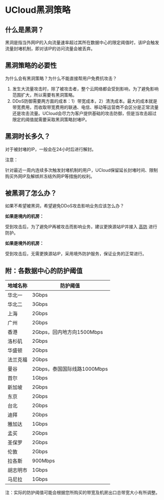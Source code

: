 

# UCloud黑洞策略

## 什么是黑洞？

黑洞是指当外网IP的入向流量速率超过其所在数据中心的限定阈值时，该IP会触发流量封堵机制，即对该IP的访问流量会被丢弃。

## 黑洞策略的必要性

为什么会有黑洞策略？为什么不能直接帮用户免费抗攻击？

1.  发生大流量攻击时，除了被攻击者，整个云网络都会受到影响，为了避免影响范围扩大，所以需要有黑洞策略。
2.  DDoS防御需要两方面的成本：1）带宽成本，2）清洗成本。最大的成本就是带宽费用，而收取带宽费用的联通、电信、移动等运营商不会区分是正常流量还是攻击流量。UCloud会尽力为客户提供基础的攻击防御，但是当攻击超过限定的阈值就需要采取黑洞策略封堵IP。

## 黑洞时长多久？

对于被封堵的IP，一般会在24小时后进行解封。

<wrap em>注意：

针对最近一周内连续多次触发封堵机制的用户，UCloud保留延长封堵时间、限制购买外网IP及解绑并冻结外网IP等措施的权利。</wrap>

## 被黑洞了怎么办？

如果不希望被黑洞，希望避免DDoS攻击影响业务应该怎么办？

**如果是境内的机房：**

受到攻击后，为了避免IP再被攻击而影响业务，建议更换源站IP并接入
[高防](/uantiddos/uads/README) 进行防护。

**如果是境外的机房：**

受到攻击后，无需更换源站IP，采用境外防护服务，保证业务的正常进行。

## 附：各数据中心的防护阈值

| 地域名称 |  防护阈值  |
| ---- | ----- |
| 华北一  | 3Gbps |
| 华北二  | 3Gbps |
| 上海  | 2Gbps |
| 广州   | 2Gbps |
| 香港	| 2Gbps，回内地方向1500Mbps|
| 洛杉矶	| 2Gbps|
| 华盛顿	| 2Gbps|
| 法兰克福|	2Gbps|
| 曼谷	|	2Gbps，泰国国际线路1000Mbps|
| 首尔	|	1Gbps|
| 新加坡	| 2Gbps|
| 东京	| 2Gbps|
| 台北	| 2Gbps|
| 迪拜	| 2Gbps|
| 雅加达	| 1Gbps|
| 孟买	| 2Gbps|
| 圣保罗	| 2Gbps|
| 伦敦	| 2Gbps |
| 拉各斯	| 900Mbps|
| 胡志明市	| 1Gbps|
| 马尼拉	| 1Gbps |

注：实际的防护阈值可能会根据您所购买的带宽及机房出口总带宽大小有所调整。
